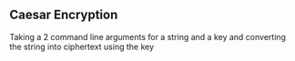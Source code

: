 ## Caesar Encryption

Taking a 2 command line arguments for a string and a key and converting the string into ciphertext using the key
